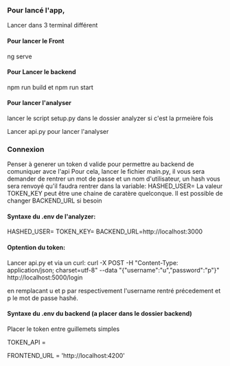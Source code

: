 ### Pour lancé l'app, 

Lancer dans 3 terminal différent

#### Pour lancer le Front
ng serve

#### Pour Lancer le backend
npm run build 
et 
npm run start

#### Pour lancer l'analyser
lancer le script setup.py dans le dossier analyzer si c'est la prmeière fois

Lancer api.py pour lancer l'analyser

### Connexion
Penser à generer un token d valide pour permettre au backend de comuniquer avce l'api
Pour cela, lancer le fichier main.py, il vous sera demander de rentrer un mot de passe et un nom d'utilisateur, un hash vous sera renvoyé qu'il faudra rentrer dans la variable: HASHED_USER=
La valeur TOKEN_KEY peut être une chaine de caratère quelconque.
Il est possible de changer BACKEND_URL si besoin 

#### Syntaxe du .env de l'analyzer:
HASHED_USER= 
TOKEN_KEY=
BACKEND_URL=http://localhost:3000

#### Optention du token:
Lancer api.py et  via un curl:
curl -X POST -H "Content-Type: application/json; charset=utf-8" --data "{\"username\":\"u\",\"password\":\"p\"}" http://localhost:5000/login

en remplacant u et p par respectivement l'username rentré précedement et p le mot de passe hashé.


#### Syntaxe du .env du backend (a placer dans le dossier backend)
Placer le token entre guillemets simples

TOKEN_API = 

FRONTEND_URL = 'http://localhost:4200'
